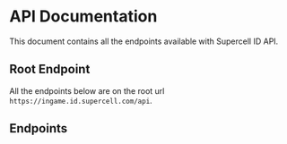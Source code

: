 
# API Documentation

This document contains all the endpoints available with Supercell ID API.

## Root Endpoint

All the endpoints below are on the root url `https://ingame.id.supercell.com/api`.

## Endpoints

